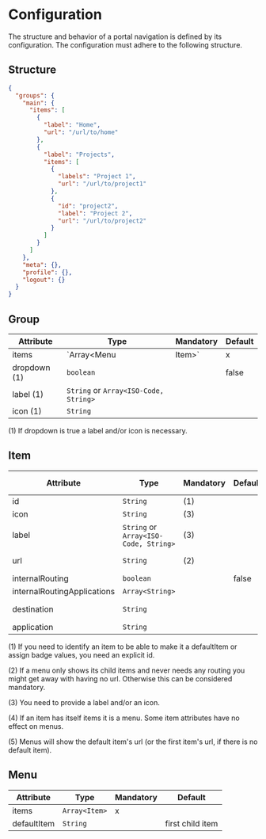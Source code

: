 # Configuration

The structure and behavior of a portal navigation is defined by its configuration. The configuration must
adhere to the following structure.

## Structure

```json
{
  "groups": {
    "main": {
      "items": [
        {
          "label": "Home",
          "url": "/url/to/home"
        },
        {
          "label": "Projects",
          "items": [
            {
              "labels": "Project 1",
              "url": "/url/to/project1"
            },
            {
              "id": "project2",
              "label": "Project 2",
              "url": "/url/to/project2"
            }
          ]
        }
      ]
    },
    "meta": {},
    "profile": {},
    "logout": {}
  }
}
```

## Group

| Attribute    | Type                                  | Mandatory | Default |
| ------------ | ------------------------------------- | --------- | ------- |
| items        | `Array<Menu|Item>`                    | x         |         |
| dropdown (1) | `boolean`                             |           | false   |
| label (1)    | `String` or `Array<ISO-Code, String>` |           |         |
| icon (1)     | `String`                              |           |         |

(1) If dropdown is true a label and/or icon is necessary.

## Item

| Attribute                   | Type                                  | Mandatory | Default | Menu (4)    |
| --------------------------- | ------------------------------------- | --------- | ------- | ----------- |
| id                          | `String`                              | (1)       |         |             |
| icon                        | `String`                              | (3)       |         |             |
| label                       | `String` or `Array<ISO-Code, String>` | (3)       |         |             |
| url                         | `String`                              | (2)       |         | ignored (5) |
| internalRouting             | `boolean`                             |           | false   | ignored     |
| internalRoutingApplications | `Array<String>`                       |           |         | ignored     |
| destination                 | `String`                              |           |         | ignored (5) |
| application                 | `String`                              |           |         | ignored     |

(1) If you need to identify an item to be able to make it a defaultItem or assign badge values, you need an explicit id.

(2) If a menu only shows its child items and never needs any routing you might get away with having no url. Otherwise this can be considered mandatory.

(3) You need to provide a label and/or an icon.

(4) If an item has itself items it is a menu. Some item attributes have no effect on menus.

(5) Menus will show the default item's url (or the first item's url, if there is no default item).

## Menu

| Attribute   | Type          | Mandatory | Default          |
| ----------- | ------------- | --------- | ---------------- |
| items       | `Array<Item>` | x         |                  |
| defaultItem | `String`      |           | first child item |
